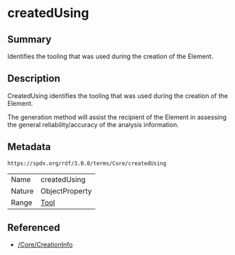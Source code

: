 <!-- Automatically generated by spec-parser v2.3.0 on 2024-07-16T15:00:52.540788+00:00 -->
<!-- SPDX-License-Identifier: Community-Spec-1.0 -->

# createdUsing

## Summary

Identifies the tooling that was used during the creation of the Element.


## Description

CreatedUsing identifies the tooling that was used during the creation of the
Element.

The generation method will assist the recipient of the Element in assessing
the general reliability/accuracy of the analysis information.


## Metadata

`https://spdx.org/rdf/3.0.0/terms/Core/createdUsing`


| | |
|---|---|
| Name | createdUsing |
| Nature | ObjectProperty |
| Range | [Tool](../Classes/Tool.md) |




## Referenced

- [/Core/CreationInfo](../../Core/Classes/CreationInfo.md)

